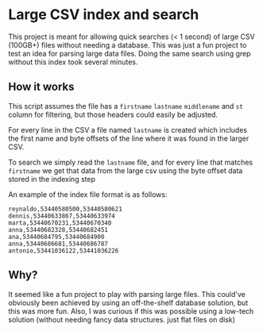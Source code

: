 # Large CSV index and search

This project is meant for allowing quick searches (< 1 second) of large CSV (100GB+) files without needing a database. This was just a fun project to test an idea for parsing large data files. Doing the same search using grep without this index took several minutes.

## How it works

This script assumes the file has a `firstname` `lastname` `middlename` and `st` column for filtering, but those headers could easily be adjusted.

For every line in the CSV a file named `lastname` is created which includes the first name and byte offsets of the line where it was found in the larger CSV.

To search we simply read the `lastname` file, and for every line that matches `firstname` we get that data from the large csv using the byte offset data stored in the indexing step

An example of the index file format is as follows:

```
reynaldo,53440580500,53440580621
dennis,53440633867,53440633974
marta,53440670231,53440670340
anna,53440682328,53440682451
ana,53440684795,53440684900
anna,53440686681,53440686787
antonio,53441036122,53441036226
```

## Why?

It seemed like a fun project to play with parsing large files. This could've obviously been achieved by using an off-the-shelf database solution, but this was more fun. Also, I was curious if this was possible using a low-tech solution (without needing fancy data structures. just flat files on disk)

